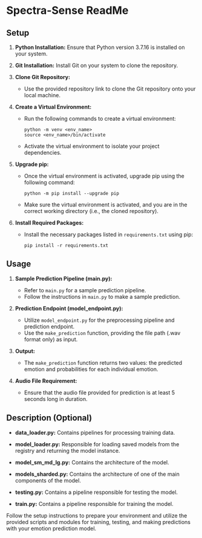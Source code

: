 # Spectra-Sense ReadMe

## Setup

1. **Python Installation:** Ensure that Python version 3.7.16 is installed on your system.

2. **Git Installation:** Install Git on your system to clone the repository.

3. **Clone Git Repository:**
   - Use the provided repository link to clone the Git repository onto your local machine.

4. **Create a Virtual Environment:**
   - Run the following commands to create a virtual environment:
     ```
     python -m venv <env_name>
     source <env_name>/bin/activate
     ```
   - Activate the virtual environment to isolate your project dependencies.

5. **Upgrade pip:**
   - Once the virtual environment is activated, upgrade pip using the following command:
     ```
     python -m pip install --upgrade pip
     ```
   - Make sure the virtual environment is activated, and you are in the correct working directory (i.e., the cloned repository).

6. **Install Required Packages:**
   - Install the necessary packages listed in `requirements.txt` using pip:
     ```
     pip install -r requirements.txt
     ```

## Usage

1. **Sample Prediction Pipeline (main.py):**
   - Refer to `main.py` for a sample prediction pipeline.
   - Follow the instructions in `main.py` to make a sample prediction.

2. **Prediction Endpoint (model_endpoint.py):**
   - Utilize `model_endpoint.py` for the preprocessing pipeline and prediction endpoint.
   - Use the `make_prediction` function, providing the file path (.wav format only) as input.

3. **Output:**
   - The `make_prediction` function returns two values: the predicted emotion and probabilities for each individual emotion.

4. **Audio File Requirement:**
   - Ensure that the audio file provided for prediction is at least 5 seconds long in duration.

## Description (Optional)

- **data_loader.py:** Contains pipelines for processing training data.

- **model_loader.py:** Responsible for loading saved models from the registry and returning the model instance.

- **model_sm_md_lg.py:** Contains the architecture of the model.

- **models_sharded.py:** Contains the architecture of one of the main components of the model.

- **testing.py:** Contains a pipeline responsible for testing the model.

- **train.py:** Contains a pipeline responsible for training the model.

Follow the setup instructions to prepare your environment and utilize the provided scripts and modules for training, testing, and making predictions with your emotion prediction model.